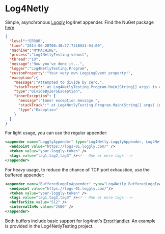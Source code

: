 Log4Netly
=========

Simple, asynchronous [Loggly](https://www.loggly.com) log4net appender. Find the NuGet package [here](https://www.nuget.org/packages/Log4Netly).

```json
{
  "level":"ERROR",
  "time":"2014-06-28T00:40:27.7318531-04:00",
  "machine":"MYMACHINE",
  "process":"Log4NetlyTesting.vshost",
  "thread":"10",
  "message":"Now you've done it...",
  "logger":"Log4NetlyTesting.Program",
  "customProperty":"Your very own LoggingEvent property!",
  "exception":{
    "message":"Attempted to divide by zero.",
    "stackTrace":" at Log4NetlyTesting.Program.Main(String[] args) in c:\\SomePath\\Log4Netly\\Log4NetlyTesting\\Program.cs:line 19",
    "type":"DivideByZeroException",
    "innerException": {
      "message":"Inner exception message.",
      "stackTrack":" at Log4NetlyTesting.Program.Main(String[] args) in c:\\SomePath\\Log4Netly\\Log4NetlyTesting\\Program.cs:line 18",
      "type":"Exception"
    }
  }
}
```

For light usage, you can use the regular appender:

```xml
<appender name="LogglyAppender" type="Log4Netly.LogglyAppender, Log4Netly">
  <endpoint value="https://logs-01.loggly.com/" />
  <token value="your-loggly-token" />
  <tags value="tag1,tag2,tag3" /><!-- One or more tags -->
</appender>
```

For heavy usage, to reduce the chance of TCP port exhaustion, use the buffered appender:

```xml
<appender name="BufferedLogglyAppender" type="Log4Netly.BufferedLogglyAppender, Log4Netly">
  <endpoint value="https://logs-01.loggly.com/"/>
  <token value="your-loggly-token" />
  <tags value="tag1,tag2,tag3" /><!-- One or more tags -->
  <bufferSize value="512" />
  <intervalInMs value="2500" />
</appender>
```

Both buffers include basic support for log4net's [ErrorHandler](http://stackoverflow.com/a/1606324/90227). An example is provided in the Log4NetlyTesting project.